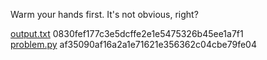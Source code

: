 Warm your hands first. It's not obvious, right?

[output.txt](https://dashboard.quals-score.seccon.jp/api/download?key=prod%2Fpqpq%2Foutput.txt) 0830fef177c3e5dcffe2e1e5475326b45ee1a7f1  
[problem.py](https://dashboard.quals-score.seccon.jp/api/download?key=prod%2Fpqpq%2Fproblem.py) af35090af16a2a1e71621e356362c04cbe79fe04
